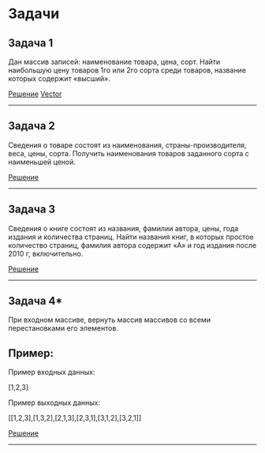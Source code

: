 # Задачи

## Задача 1

Дан массив записей: наименование товара, цена, сорт. Найти наибольшую цену товаров 1го или 2го сорта среди товаров, название которых содержит «высший».

[Решение](../Homework3/ex1/ex1.java)
[Vector](../Homework2/model/Vector.java)

***

## Задача 2

Сведения о товаре состоят из наименования, страны-производителя, веса, цены, сорта. Получить наименования товаров заданного сорта с наименьшей ценой.

[Решение](../Homework3/ex2/ex2.java)

***

## Задача 3

Сведения о книге состоят из названия, фамилии автора, цены, года издания и количества страниц. Найти названия книг, в которых простое количество страниц, фамилия автора содержит «А» и год издания после 2010 г, включительно.

[Решение](../Homework3/ex3/ex3.java)

***

## Задача 4*

При входном массиве, вернуть массив массивов со всеми перестановками его элементов.

## Пример:

Пример входных данных:

[1,2,3]

Пример выходных данных:

[[1,2,3],[1,3,2],[2,1,3],[2,3,1],[3,1,2],[3,2,1]]

[Решение](../Homework3/ex4/ex4.java)

***
